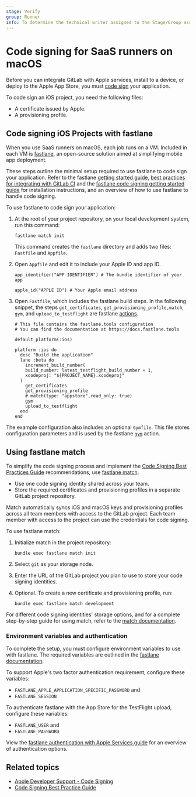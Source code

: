 ```yaml
---
stage: Verify
group: Runner
info: To determine the technical writer assigned to the Stage/Group associated with this page, see https://about.gitlab.com/handbook/product/ux/technical-writing/#assignments
---
```


# Code signing for SaaS runners on macOS

Before you can integrate GitLab with Apple services, install to a device, or deploy to the Apple App Store, you must [code sign](https://developer.apple.com/support/code-signing/) your application.

To code sign an iOS project, you need the following files:

- A certificate issued by Apple.
- A provisioning profile.

## Code signing iOS Projects with fastlane

When you use SaaS runners on macOS, each job runs on a VM. Included in each VM is [fastlane](https://fastlane.tools/),
an open-source solution aimed at simplifying mobile app deployment.

These steps outline the minimal setup required to use fastlane to code sign your application. Refer to the fastlane [getting started guide](https://docs.fastlane.tools/), [best practices for integrating with GitLab CI](https://docs.fastlane.tools/best-practices/continuous-integration/gitlab/) and the [fastlane code signing getting started guide](https://docs.fastlane.tools/codesigning/getting-started/) for installation instructions, and an overview of how to use fastlane to handle code signing.

To use fastlane to code sign your application:

1. At the root of your project repository, on your local development system, run this command:

   ```plaintext
   fastlane match init
   ```

   This command creates the `fastlane` directory and adds two files: `Fastfile` and `Appfile`.

1. Open `Appfile` and edit it to include your Apple ID and app ID.

   ```plaintext
   app_identifier("APP IDENTIFIER") # The bundle identifier of your app

   apple_id("APPLE ID") # Your Apple email address
   ```

1. Open `Fastfile`, which includes the fastlane build steps.
   In the following snippet, the steps `get_certificates`, `get_provisioning_profile,match`, `gym`, and
   `upload_to_testflight` are fastlane [actions](https://docs.fastlane.tools/actions/).

   ```plaintext
   # This file contains the fastlane.tools configuration
   # You can find the documentation at https://docs.fastlane.tools

   default_platform(:ios)

   platform :ios do
     desc "Build the application"
     lane :beta do
       increment_build_number(
       build_number: latest_testflight_build_number + 1,
       xcodeproj: "${PROJECT_NAME}.xcodeproj"
     )
       get_certificates
       get_provisioning_profile
       # match(type: "appstore",read_only: true)
       gym
       upload_to_testflight
     end
   end
   ```

The example configuration also includes an optional `Gymfile`. This file stores configuration
parameters and is used by the fastlane [`gym`](https://docs.fastlane.tools/actions/gym/) action.

## Using fastlane match

To simplify the code signing process and implement the
[Code Signing Best Practices Guide](https://codesigning.guide/) recommendations,
use [fastlane match](https://docs.fastlane.tools/actions/match/).

- Use one code signing identity shared across your team.
- Store the required certificates and provisioning profiles in a separate GitLab project repository.

Match automatically syncs iOS and macOS keys and provisioning profiles across all team members with access to the GitLab project. Each team member with access to the project can use the credentials for code signing.

To use fastlane match:

1. Initialize match in the project repository:

   ```shell
   bundle exec fastlane match init
   ```

1. Select `git` as your storage node.
1. Enter the URL of the GitLab project you plan to use to store your code signing identities.
1. Optional. To create a new certificate and provisioning profile, run:

   ```shell
   bundle exec fastlane match development
   ```

For different code signing identities' storage options, and for a complete step-by-step guide for using match,
refer to the [match documentation](https://docs.fastlane.tools/actions/match/#usage).

### Environment variables and authentication

To complete the setup, you must configure environment variables to use with fastlane. The required variables are outlined in the [fastlane documentation](https://docs.fastlane.tools/best-practices/continuous-integration/#environment-variables-to-set).

To support Apple's two factor authentication requirement, configure these variables:

- `FASTLANE_APPLE_APPLICATION_SPECIFIC_PASSWORD` and
- `FASTLANE_SESSION`

To authenticate fastlane with the App Store for the TestFlight upload, configure these variables:

- `FASTLANE_USER` and
- `FASTLANE_PASSWORD`

View the [fastlane authentication with Apple Services guide](https://docs.fastlane.tools/getting-started/ios/authentication/) for an overview of authentication options.

## Related topics

- [Apple Developer Support - Code Signing](https://developer.apple.com/support/code-signing/)
- [Code Signing Best Practice Guide](https://codesigning.guide/)
